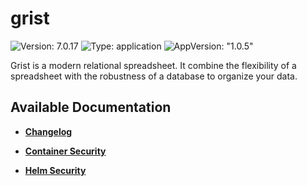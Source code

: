 # grist

![Version: 7.0.17](https://img.shields.io/badge/Version-7.0.17-informational?style=flat-square) ![Type: application](https://img.shields.io/badge/Type-application-informational?style=flat-square) ![AppVersion: "1.0.5"](https://img.shields.io/badge/AppVersion-"1.0.5"-informational?style=flat-square)

Grist is a modern relational spreadsheet. It combine the flexibility of a spreadsheet with the robustness of a database to organize your data.

## Available Documentation

- [**Changelog**](CHANGELOG)

- [**Container Security**](container-security)

- [**Helm Security**](helm-security)

